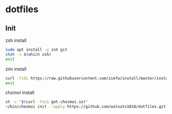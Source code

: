 # dotfiles

## Init

zsh install
```bash
sudo apt install -y zsh git
chsh -s $(which zsh)
exit
```

zim install
```zsh
curl -fsSL https://raw.githubusercontent.com/zimfw/install/master/install.zsh | zsh
exit
```

chzmoi install
```zsh
sh -c "$(curl -fsLS get.chezmoi.io)"
~/bin/chezmoi init --apply https://github.com/walnuts1018/dotfiles.git
```
